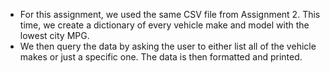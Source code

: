 * For this assignment, we used the same CSV file from Assignment 2. This time, we create a dictionary of every vehicle make and model with the lowest city MPG. 
* We then query the data by asking the user to either list all of the vehicle makes or just a specific one. The data is then formatted and printed.
